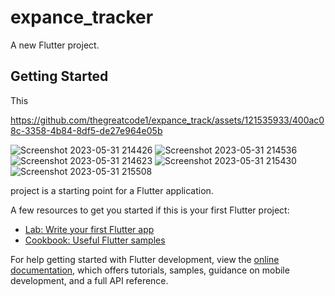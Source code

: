 # expance_tracker

A new Flutter project.

## Getting Started

This 

https://github.com/thegreatcode1/expance_track/assets/121535933/400ac08c-3358-4b84-8df5-de27e964e05b


![Screenshot 2023-05-31 214426](https://github.com/thegreatcode1/expance_track/assets/121535933/2a83c290-1078-49ca-ac01-9b7f1c754ab2)  ![Screenshot 2023-05-31 214536](https://github.com/thegreatcode1/expance_track/assets/121535933/aee2d751-777e-47fa-8c5e-9a20121e6372)  ![Screenshot 2023-05-31 214623](https://github.com/thegreatcode1/expance_track/assets/121535933/91f5641b-95d9-4c5d-81af-553fbf4e4567)  ![Screenshot 2023-05-31 215430](https://github.com/thegreatcode1/expance_track/assets/121535933/f466b9e0-b864-44ac-9d06-15e76b94c239)  ![Screenshot 2023-05-31 215508](https://github.com/thegreatcode1/expance_track/assets/121535933/7cf7ab06-b82b-4210-a329-dd7c92e4889c)

project is a starting point for a Flutter application.

A few resources to get you started if this is your first Flutter project:

- [Lab: Write your first Flutter app](https://docs.flutter.dev/get-started/codelab)
- [Cookbook: Useful Flutter samples](https://docs.flutter.dev/cookbook)

For help getting started with Flutter development, view the
[online documentation](https://docs.flutter.dev/), which offers tutorials,
samples, guidance on mobile development, and a full API reference.
